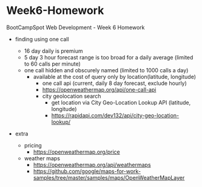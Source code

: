 # Week6-Homework
BootCampSpot Web Development - Week 6 Homework



* finding using one call
    - 16 day daily is premium
    - 5 day 3 hour forecast range is too broad for a daily average (limited to 60 calls per minute)
    - one call hidden and obscurely named (limited to 1000 calls a day)
        - available at the cost of query only by location(latitude, longitude)
            - one call api (current, daily 8 day forecast, exclude hourly)
            - https://openweathermap.org/api/one-call-api
            - city geolocation search
                - get location via City Geo-Location Lookup API (latitude, longitude)
                - https://rapidapi.com/dev132/api/city-geo-location-lookup/

* extra
    - pricing
        - https://openweathermap.org/price
    - weather maps
        - https://openweathermap.org/api/weathermaps
        - https://github.com/google/maps-for-work-samples/tree/master/samples/maps/OpenWeatherMapLayer